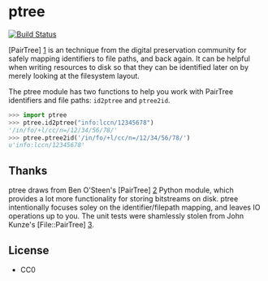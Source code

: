 ptree
=====

[![Build Status](https://secure.travis-ci.org/edsu/ptree.png)](http://travis-ci.org/edsu/ptree)

[PairTree] [1] is an technique from the digital preservation community for 
safely mapping identifiers to file paths, and back again. It can be helpful 
when writing resources to disk so that they can be identified later on by 
merely looking at the filesystem layout.

The ptree module has two functions to help you work with PairTree identifiers 
and file paths: `id2ptree` and `ptree2id`. 

```python
>>> import ptree
>>> ptree.id2ptree("info:lccn/12345678")
'/in/fo/+l/cc/n=/12/34/56/78/'
>>> ptree.ptree2id('/in/fo/+l/cc/n=/12/34/56/78/')
u'info:lccn/12345678'
```

Thanks
------

ptree draws from Ben O'Steen's [PairTree] [2] Python module, which provides a 
lot more functionality for storing bitstreams on disk. ptree intentionally
focuses soley on the identifier/filepath mapping, and leaves IO operations up 
to you. The unit tests were shamlessly stolen from John Kunze's 
[File::PairTree] [3]. 

License
-------

* CC0

[1]: https://confluence.ucop.edu/display/Curation/PairTree
[2]: http://pypi.python.org/pypi/Pairtree
[3]: http://search.cpan.org/dist/File-Pairtree/lib/File/Pairtree.pm
